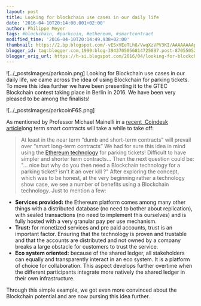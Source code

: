 ```yaml
---
layout: post
title: Looking for blockchain use cases in our daily life
date: '2016-04-10T20:14:00.001+02:00'
author: Philippe Meyer
tags: #blockchain, #parkcoin, #ethereum, #smartcontract 
modified_time: '2016-04-10T20:14:49.938+02:00'
thumbnail: https://2.bp.blogspot.com/-vESxVEeTLh8/VwqXzVPV3KI/AAAAAAAApNU/zaLLj4RkZWkhSDZStBVZHkglumyHOwU3Q/s72-c/AAEAAQAAAAAAAAfDAAAAJDIxMGY2MmNiLWY5MTItNGNiNi04ZWE0LTFkYjdhYTEyNDE2Mg.png
blogger_id: tag:blogger.com,1999:blog-3943705056814725887.post-8705505252107204133
blogger_orig_url: https://h-si.blogspot.com/2016/04/looking-for-blockchain-use-cases-in-our.html
---
```

![../_postsImages/parkcoin.png]
Looking for Blockchain use cases in our daily life, we came across the idea of using Blockchain for parking tickets. To move this idea further we have been presenting it to the GTEC Blockchain contest&nbsp;taking place in Berlin in 2016. We have been very pleased to be among the finalists!

![../_postsImages/parkcoinF6S.png]

As mentioned by Professor Michael Mainelli in a [recent&nbsp; Coindesk article](http://www.coindesk.com/smart-contracts-need-shrewder-people/?utm_source=CoinDesk+subscribers&amp;utm_campaign=d45766683a-EMAIL_RSS_CAMPAIGNT2&amp;utm_medium=email&amp;utm_term=0_74abb9e6ab-d45766683a-79127377)long term smart contracts will take a while to take off:
>At least in the near term “dumb and short-term contracts” will prevail over “smart long-term contracts”
We had for sure this idea&nbsp;in mind using&nbsp;the [Ethereum technology](http://www.ethereum.org) for parking tickets! Difficult to have simpler and shorter term contracts...
Then the next question could be: "... nice but why do you then need a Blockchain technology for a parking ticket? isn't it an over kill ?"
After exploring the concept, which was to be honest, at the very beginning rather a technology show case, we see a number of benefits using a Blockchain technology. Just to mention a few:

- **Services provided:** the Ethereum platform comes among many other things with a distributed database (no need to bother about replication), with sealed transactions (no need to implement this ourselves) and is fully hosted with a very granular pay per use mechanism.
- **Trust:** for monetized services and pre paid accounts, trust is an important factor. Ensuring that the technology is proven and trustable and that the accounts are distributed and not owned by a company breaks a large obstacle for customers to trust the service.
- **Eco system oriented:** because of the shared ledger, all stakeholders can equally and transparently interact&nbsp;in an&nbsp;eco system. It is a platform of choice for collaboration. This aspect develops further overtime when the different participants integrate more natively the shared ledger in their own infrastructure.

Through this simple example, we got even more convinced about the Blockchain potential and are now pursing this idea further.